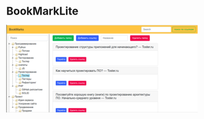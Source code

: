 # BookMarkLite

![Image of Yaktocat](https://raw.githubusercontent.com/Kirill-Gorelov/BookMarkLite/master/dist/previe.png)